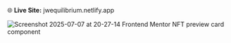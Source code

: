 🌐 **Live Site:** jwequilibrium.netlify.app

![Screenshot 2025-07-07 at 20-27-14 Frontend Mentor NFT preview card component](https://github.com/user-attachments/assets/7b2d8033-6a81-494d-8ff4-632760dd7a79)
